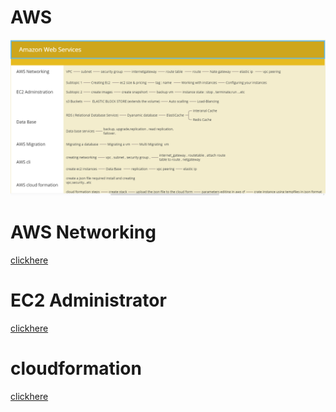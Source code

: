 # AWS 

![preview](./images/aws1.png)


# AWS Networking

[clickhere](./NETWORKING-AWS.md)


# EC2 Administrator

[clickhere](ec2_instance.md)

# cloudformation

[clickhere](cloudformation)